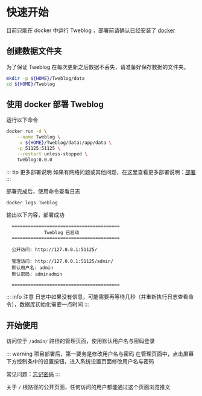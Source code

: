 # 快速开始

目前只能在 docker 中运行 Tweblog ，部署前请确认已经安装了 [docker](https://docs.docker.com/)

## 创建数据文件夹
为了保证 Tweblog 在每次更新之后数据不丢失，请准备好保存数据的文件夹。
```sh
mkdir -p ${HOME}/Tweblog/data
cd ${HOME}/Tweblog
```

## 使用 docker 部署 Tweblog
运行以下命令
```sh
docker run -d \
	--name Tweblog \
	-v ${HOME}/Tweblog/data:/app/data \
	-p 51125:51125 \
	--restart unless-stopped \
	tweblog:0.0.0
```

::: tip 更多部署说明
如果有网络问题或其他问题，在这里查看更多部署说明：[部署](./deploy.md)
:::

部署完成后，使用命令查看日志
```sh
docker logs Tweblog
```

输出以下内容，部署成功
```
  ========================================
              Tweblog 已启动
  ========================================

  公开访问: http://127.0.0.1:51125/

  管理访问: http://127.0.0.1:51125/admin/
  默认用户名: admin
  默认密码: adminadmin

  ========================================
```
::: info 注意
日志中如果没有信息，可能需要再等待几秒（并重新执行日志查看命令），数据库初始化需要一点时间
:::

## 开始使用
访问位于 `/admin/` 路径的管理页面，使用默认用户名与密码登录

::: warning 项目部署后，第一要务是修改用户名与密码
在管理页面中，点击屏幕下方控制条中的设置按钮，进入系统设置页面修改用户名与密码

常见问题：[忘记密码](faq.md#忘记密码)
:::

关于 `/` 根路径的公开页面，任何访问的用户都能通过这个页面浏览推文
